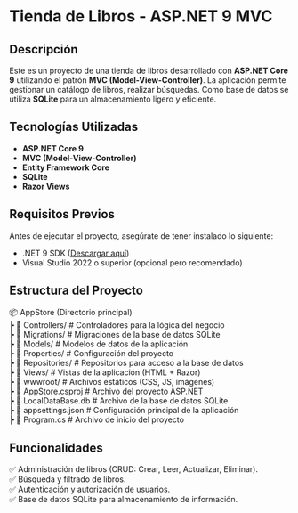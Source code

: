# Tienda de Libros - ASP.NET 9 MVC

## Descripción
Este es un proyecto de una tienda de libros desarrollado con **ASP.NET Core 9** utilizando el patrón **MVC (Model-View-Controller)**.
La aplicación permite gestionar un catálogo de libros, realizar búsquedas. Como base de datos se utiliza **SQLite** para un almacenamiento ligero y eficiente.

## Tecnologías Utilizadas
- **ASP.NET Core 9**
- **MVC (Model-View-Controller)**
- **Entity Framework Core**
- **SQLite**
- **Razor Views**

## Requisitos Previos
Antes de ejecutar el proyecto, asegúrate de tener instalado lo siguiente:

- .NET 9 SDK ([Descargar aquí](https://dotnet.microsoft.com/download/dotnet/9.0))
- Visual Studio 2022 o superior (opcional pero recomendado)

## Estructura del Proyecto
📦 AppStore (Directorio principal)  
 ┣ 📂 Controllers/        # Controladores para la lógica del negocio  
 ┣ 📂 Migrations/         # Migraciones de la base de datos SQLite  
 ┣ 📂 Models/             # Modelos de datos de la aplicación  
 ┣ 📂 Properties/         # Configuración del proyecto  
 ┣ 📂 Repositories/       # Repositorios para acceso a la base de datos  
 ┣ 📂 Views/              # Vistas de la aplicación (HTML + Razor)  
 ┣ 📂 wwwroot/            # Archivos estáticos (CSS, JS, imágenes)  
 ┣ 📜 AppStore.csproj     # Archivo del proyecto ASP.NET  
 ┣ 📜 LocalDataBase.db    # Archivo de la base de datos SQLite  
 ┣ 📜 appsettings.json    # Configuración principal de la aplicación  
 ┣ 📜 Program.cs          # Archivo de inicio del proyecto  


## Funcionalidades
✅ Administración de libros (CRUD: Crear, Leer, Actualizar, Eliminar).  
✅ Búsqueda y filtrado de libros.  
✅ Autenticación y autorización de usuarios.  
✅ Base de datos SQLite para almacenamiento de información.  
